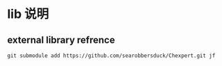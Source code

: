 # lib 说明

## external library refrence

`git submodule add https://github.com/searobbersduck/Chexpert.git jf`
